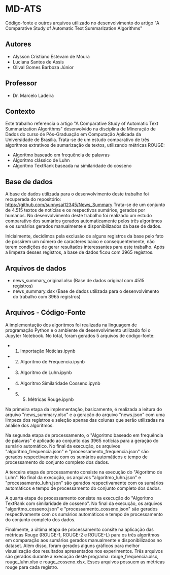 # MD-ATS
Código-fonte e outros arquivos utilizado no desenvolvimento do artigo "A Comparative Study of Automatic Text Summarization Algorithms"

## Autores
- Alysson Cristiano Estevam de Moura 
- Luciana Santos de Assis
- Olival Gomes Barboza Júnior

## Professor
- Dr. Marcelo Ladeira

## Contexto
Este trabalho referencia o artigo "A Comparative Study of Automatic Text Summarization Algorithms" desenvolvido na disciplina de Mineração de Dados do curso de Pós-Graduação em Computação Aplicada da Universidade de Brasília. Trata-se de um estudo comparativo de três algoritmos extrativos de sumarização de textos, utilizando métricas ROUGE:
- Algoritmo baseado em frequência de palavras
- Algoritmo clássico de Luhn
- Algoritmo TextRank baseada na similaridade do cosseno

## Base de dados

A base de dados utilizada para o desenvolvimento deste trabalho foi recuperada do repositório: https://github.com/sunnysai12345/News_Summary Trata-se de um conjunto de 4.515 textos de notícias e os respectivos sumários, gerados por humanos. No desenvolvimento deste trabalho foi realizado um estudo comparativo dos sumários gerados automaticamente pelos três algoritmos e os sumários gerados manualmente e disponibilizados da base de dados.

Inicialmente, decidimos pela exclusão de alguns registros da base pelo fato de possírem um número de caracteres baixo e consequentemente, não terem condições de gerar resultados interessantes para este trabalho. Após a limpeza desses registros, a base de dados ficou com 3965 registros.

## Arquivos de dados
- news_summary_original.xlsx (Base de dados original com 4515 registros)
- news_summary.xlsx (Base de dados utilizada para o desenvolvimento do trabalho com 3965 registros)

## Arquivos - Código-Fonte
A implementação dos algoritmos foi realizada na linguagem de programação Python e o ambiente de desenvolvimento utilizado foi o Jupyter Notebook. No total, foram gerados 5 arquivos de código-fonte:
- 1. Importação Notícias.ipynb
- 2. Algoritmo de Frequencia.ipynb
- 3. Algoritmo de Luhn.ipynb
- 4. Algoritmo Similaridade Cosseno.ipynb
- 5. 5. Métricas Rouge.ipynb

Na primeira etapa da implementação, basicamente, é realizada a leitura do arquivo "news_summary.xlsx" e a geração do arquivo "news.json" com uma limpeza dos registros e seleção apenas das colunas que serão utilizadas na análise dos algoritmos.

Na segunda etapa de processamento, o "Algoritmo baseado em frequência de palavras" é aplicado ao conjunto das 3965 notícias para a geração do sumário automático. No final da execução, os arquivos "algoritmo_frequencia.json" e "processamento_frequencia.json" são gerados respectivamente com os sumários automáticos e tempo de processamento do conjunto completo dos dados.

A terceira etapa de processamento consiste na execução do "Algoritmo de Luhn". No final da execução, os arquivos "algoritmo_luhn.json" e "processamento_luhn.json" são gerados respectivamente com os sumários automáticos e tempo de processamento do conjunto completo dos dados.

A quarta etapa de processamento consiste na execução do "Algoritmo TextRank com similaridade de cosseno". No final da execução, os arquivos "algoritmo_cosseno.json" e "processamento_cosseno.json" são gerados respectivamente com os sumários automáticos e tempo de processamento do conjunto completo dos dados.

Finalmente, a última etapa de processamento consite na aplicação das métricas Rouge (ROUGE-1, ROUGE-2 e ROUGE-L) para os três algoritmos em comparação aos sumários gerados manualmente e disponibilizados no dataset. Além disso, foram gerados alguns gráficos para melhor visualização dos resultados apresentados nos experimentos. Três arquivos são gerados durante a execução deste programa: rouge_frequencia.xlsx, rouge_luhn.xlsx e rouge_cosseno.xlsx. Esses arquivos possuem as métricas rouge para cada registro.

